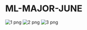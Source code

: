 # ML-MAJOR-JUNE
![1 png](https://user-images.githubusercontent.com/87898811/129905253-061af581-74d3-4219-824c-2c1876697ccf.jpeg)
![2 png](https://user-images.githubusercontent.com/87898811/129905635-7ac064bd-4aaf-433c-bcd1-d78032587048.jpeg)
![3 png](https://user-images.githubusercontent.com/87898811/129905836-e2f97055-3ba8-49cf-9d5a-c5cb5e569781.jpeg)

